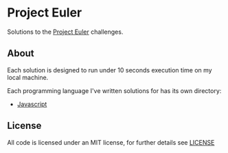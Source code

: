 # Project Euler

Solutions to the [Project Euler](https://projecteuler.net) challenges.

## About

Each solution is designed to run under 10 seconds execution time on my local machine.

Each programming language I've written solutions for has its own directory:

- [Javascript](/javascript)

## License

All code is licensed under an MIT license, for further details see [LICENSE](/LICENSE)
